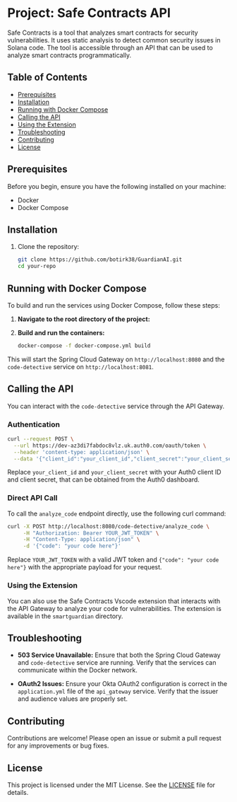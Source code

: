 

# Project: Safe Contracts API

Safe Contracts is a tool that analyzes smart contracts for security vulnerabilities. It uses static analysis to detect common security issues in Solana code. The tool is accessible through an API that can be used to analyze smart contracts programmatically.

## Table of Contents

- [Prerequisites](#prerequisites)
- [Installation](#installation)
- [Running with Docker Compose](#running-with-docker-compose)
- [Calling the API](#calling-the-api)
- [Using the Extension](#using-the-extension)
- [Troubleshooting](#troubleshooting)
- [Contributing](#contributing)
- [License](#license)

## Prerequisites

Before you begin, ensure you have the following installed on your machine:

- Docker
- Docker Compose

## Installation

1. Clone the repository:

    ```bash
    git clone https://github.com/botirk38/GuardianAI.git
    cd your-repo
    ```

## Running with Docker Compose

To build and run the services using Docker Compose, follow these steps:

1. **Navigate to the root directory of the project:**


2. **Build and run the containers:**

     ```bash
    docker-compose -f docker-compose.yml build

    ```

This will start the Spring Cloud Gateway on `http://localhost:8080` and the `code-detective` service on `http://localhost:8081`.

## Calling the API

You can interact with the `code-detective` service through the API Gateway.

### Authentication
```bash
curl --request POST \
  --url https://dev-az3di7fabdoc8vlz.uk.auth0.com/oauth/token \
  --header 'content-type: application/json' \
  --data '{"client_id":"your_client_id","client_secret":"your_client_secret","audience":"https://safe-contracts/","grant_type":"client_credentials"}'

```

Replace `your_client_id` and `your_client_secret` with your Auth0 client ID and client secret, that can be obtained from the Auth0 dashboard.

### Direct API Call

To call the `analyze_code` endpoint directly, use the following curl command:

```bash
curl -X POST http://localhost:8080/code-detective/analyze_code \
     -H "Authorization: Bearer YOUR_JWT_TOKEN" \
     -H "Content-Type: application/json" \
     -d '{"code": "your code here"}'
```

Replace `YOUR_JWT_TOKEN` with a valid JWT token and `{"code": "your code here"}` with the appropriate payload for your request.

### Using the Extension

You can also use the Safe Contracts Vscode extension that interacts with the API Gateway to analyze your code for vulnerabilities. The extension is available in the `smartguardian` directory.

## Troubleshooting

- **503 Service Unavailable:** Ensure that both the Spring Cloud Gateway and `code-detective` service are running. Verify that the services can communicate within the Docker network.

- **OAuth2 Issues:** Ensure your Okta OAuth2 configuration is correct in the `application.yml` file of the `api_gateway` service. Verify that the issuer and audience values are properly set.

## Contributing

Contributions are welcome! Please open an issue or submit a pull request for any improvements or bug fixes.

## License

This project is licensed under the MIT License. See the [LICENSE](LICENSE) file for details.

